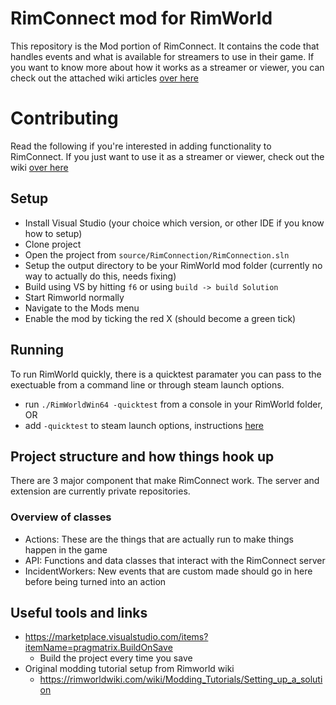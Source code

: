 # RimConnect mod for RimWorld

This repository is the Mod portion of RimConnect. It contains the code that handles events and what is available for streamers to use in their game. If you want to know more about how it works as a streamer or viewer, you can check out the attached wiki articles [over here](https://github.com/Better-Scenes/RimConnect-mod/wiki)

# Contributing

Read the following if you're interested in adding functionality to RimConnect. If you just want to use it as a streamer or viewer, check out the wiki [over here](https://github.com/Better-Scenes/RimConnect-mod/wiki)

## Setup

- Install Visual Studio (your choice which version, or other IDE if you know how to setup)
- Clone project
- Open the project from `source/RimConnection/RimConnection.sln`
- Setup the output directory to be your RimWorld mod folder (currently no way to actually do this, needs fixing)
- Build using VS by hitting `f6` or using `build -> build Solution`
- Start Rimworld normally
- Navigate to the Mods menu
- Enable the mod by ticking the red X (should become a green tick)

## Running

To run RimWorld quickly, there is a quicktest paramater you can pass to the exectuable from a command line or through steam launch options.

- run `./RimWorldWin64 -quicktest` from a console in your RimWorld folder, OR
- add `-quicktest` to steam launch options, instructions [here](https://support.steampowered.com/kb_article.php?ref=1040-JWMT-2947)

## Project structure and how things hook up

There are 3 major component that make RimConnect work. The server and extension are currently private repositories.

### Overview of classes

- Actions: These are the things that are actually run to make things happen in the game
- API: Functions and data classes that interact with the RimConnect server
- IncidentWorkers: New events that are custom made should go in here before being turned into an action


## Useful tools and links

- https://marketplace.visualstudio.com/items?itemName=pragmatrix.BuildOnSave
  - Build the project every time you save
- Original modding tutorial setup from Rimworld wiki
  - https://rimworldwiki.com/wiki/Modding_Tutorials/Setting_up_a_solution
